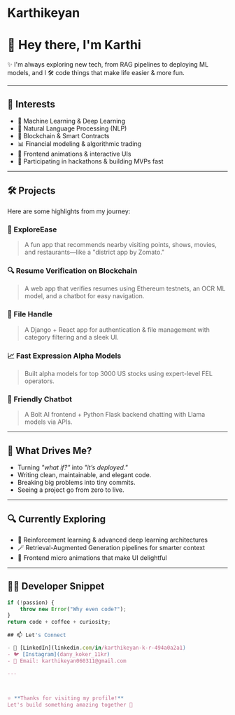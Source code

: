 # Karthikeyan

# 👋 Hey there, I'm Karthi

✨ I'm always exploring new tech, from RAG pipelines to deploying ML models, and I 🛠️ code things that make life easier & more fun.

---

## 🌟 Interests

- 🧠 Machine Learning & Deep Learning  
- 📝 Natural Language Processing (NLP)  
- 🔗 Blockchain & Smart Contracts  
- 📊 Financial modeling & algorithmic trading  
- 🎨 Frontend animations & interactive UIs  
- 🚀 Participating in hackathons & building MVPs fast  

---

## 🛠 Projects

Here are some highlights from my journey:

### 🚀 ExploreEase
> A fun app that recommends nearby visiting points, shows, movies, and restaurants—like a "district app by Zomato."

### 🔍 Resume Verification on Blockchain
> A web app that verifies resumes using Ethereum testnets, an OCR ML model, and a chatbot for easy navigation.

### 📂 File Handle
> A Django + React app for authentication & file management with category filtering and a sleek UI.

### 📈 Fast Expression Alpha Models
> Built alpha models for top 3000 US stocks using expert-level FEL operators.

### 💬 Friendly Chatbot
> A Bolt AI frontend + Python Flask backend chatting with Llama models via APIs.

---

## 🚀 What Drives Me?

- Turning *"what if?"* into *"it’s deployed."*
- Writing clean, maintainable, and elegant code.
- Breaking big problems into tiny commits.
- Seeing a project go from zero to live.

---

## 🔍 Currently Exploring

- 🎯 Reinforcement learning & advanced deep learning architectures  
- 🪄 Retrieval-Augmented Generation pipelines for smarter context  
- 🎉 Frontend micro animations that make UI delightful

---

## 🧑‍💻 Developer Snippet

```javascript
if (!passion) {
    throw new Error("Why even code?");
}
return code + coffee + curiosity;
    
## 📫 Let's Connect

- 🔗 [LinkedIn](linkedin.com/in/karthikeyan-k-r-494a0a2a1)
- 🐦 [Instagram](dany_koker_11kr)
- 📧 Email: karthikeyan060311@gmail.com

---



⭐ **Thanks for visiting my profile!**  
Let's build something amazing together 🚀
